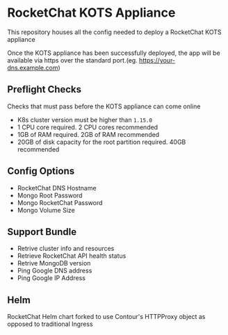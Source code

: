 # RocketChat KOTS Appliance
This repository houses all the config needed to deploy a RocketChat KOTS appliance

Once the KOTS appliance has been successfully deployed, the app will be available via https over the standard port.(eg. https://your-dns.example.com)

## Preflight Checks
Checks that must pass before the KOTS appliance can come online
- K8s cluster version must be higher than `1.15.0`
- 1 CPU core required. 2 CPU cores recommended
- 1GB of RAM required. 2GB of RAM recommended
- 20GB of disk capacity for the root partition required. 40GB recommended

## Config Options
- RocketChat DNS Hostname
- Mongo Root Password
- Mongo RocketChat Password
- Mongo Volume Size

## Support Bundle
- Retrive cluster info and resources
- Retrieve RocketChat API health status
- Retrive MongoDB version
- Ping Google DNS address
- Ping Google IP Address

## Helm
RocketChat Helm chart forked to use Contour's HTTPProxy object as opposed to traditional Ingress
